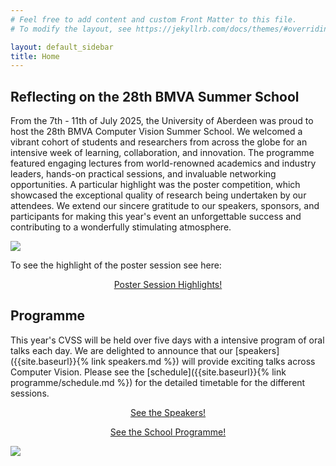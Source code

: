 ```yaml
---
# Feel free to add content and custom Front Matter to this file.
# To modify the layout, see https://jekyllrb.com/docs/themes/#overriding-theme-defaults

layout: default_sidebar
title: Home
---
```




<!-- The 28th BMVA Computer Vision Summer School (CVSS) will take place between 7th - 11th July 2025 at {{site.host-name}}, {{site.host-name-city}}. The event will consist of an intensive week of lectures and lab sessions covering a wide range of topics in Computer Vision. Lecturers are researchers in the field from some of the most active research groups in the UK and abroad. -->


## Reflecting on the 28th BMVA Summer School

From the 7th - 11th of July 2025, the University of Aberdeen was proud to host the 28th BMVA Computer Vision Summer School. We welcomed a vibrant cohort of students and researchers from across the globe for an intensive week of learning, collaboration, and innovation. The programme featured engaging lectures from world-renowned academics and industry leaders, hands-on practical sessions, and invaluable networking opportunities. A particular highlight was the poster competition, which showcased the exceptional quality of research being undertaken by our attendees. We extend our sincere gratitude to our speakers, sponsors, and participants for making this year's event an unforgettable success and contributing to a wonderfully stimulating atmosphere.

<img src="{{ site.baseurl }}/assets/images/poster_winners/Group.JPG" class="img-fluid" style="max-width: 100%;">

To see the highlight of the poster session see here:

<div class="row no-gutters pt-0 d-xs-block {%comment%}d-xl-none{%endcomment%}">
	<div class="mb-1 pl-2 pr-2 mx-auto mx-sm-left col-xs-auto">
		<p style="text-align: center;"><a class="btn btn-primary" role="button" href="{{site.baseurl}}{% link attending/posters-reception.md %}">Poster Session Highlights!</a></p>
	</div>
</div>


<!-- ## Attending

Registration for the school is now open! Please make sure you register through our [online registration page]({{site.baseurl}}{% link attending/registration.md %}) to attend the school.

<div class="row no-gutters pt-0 d-xs-block {%comment%}d-xl-none{%endcomment%}">
	<div class="mb-1 pl-2 pr-2 mx-auto mx-sm-left col-xs-auto">
		<p style="text-align: center;"><a class="btn btn-primary" role="button" href="{{site.baseurl}}{% link attending/registration.md %}">Register to attend!</a></p>
	</div>
</div>

## Already Registered?
We know you might have lots of questions. Therefore, we have tried to provide as many answers as possible in our FAQ, but if something is missing please reach out.

<div class="row no-gutters pt-0 d-xs-block {%comment%}d-xl-none{%endcomment%}">
	<div class="mb-1 pl-2 pr-2 mx-auto mx-sm-left col-xs-auto">
		<p style="text-align: center;"><a class="btn btn-primary" role="button" href="{{site.baseurl}}{% link attending/faq.md %}">Check out the FAQ</a></p>
	</div>
</div> -->

## Programme

This year's CVSS will be held over five days with a intensive program of oral talks each day.
We are delighted to announce that our [speakers]({{site.baseurl}}{% link speakers.md %}) will provide exciting talks across Computer Vision.
Please see the [schedule]({{site.baseurl}}{% link programme/schedule.md %}) for the detailed timetable for the different sessions.


<div class="row no-gutters pt-0 d-xs-block {%comment%}d-xl-none{%endcomment%}">
	<div class="mb-1 pl-2 pr-2 mx-auto mx-sm-left col-xs-auto">
		<p style="text-align: center;"><a class="btn btn-primary" role="button" href="{{site.baseurl}}{% link speakers.md %}">See the Speakers!</a></p>
	</div>
	<div class="mb-1 pl-2 pr-2 mx-auto mx-sm-left col-xs-auto">
		<p style="text-align: center;"><a class="btn btn-primary" role="button" href="{{site.baseurl}}{% link programme/schedule.md %}">See the School Programme!</a></p>
	</div>
</div>


<img src="{{ site.baseurl }}/assets/images/venue/2025-aberdeen-summer-school.png" class="img-fluid" style="max-width: 100%;">
